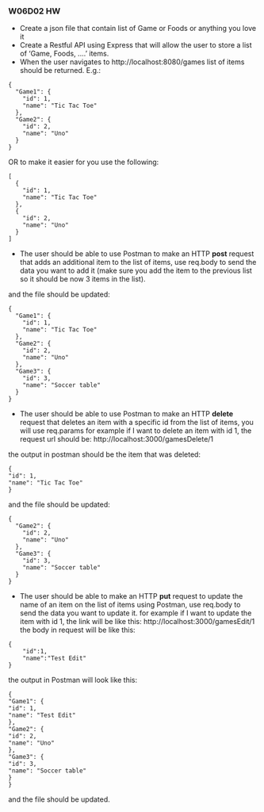 ### W06D02 HW
* Create a json file that contain list of Game or Foods or anything you love it
* Create a Restful API using Express that will allow the user to store a list of
‘Game, Foods, ....’ items.
* When the user navigates to http://localhost:8080/games list of items should be returned. E.g.:

```
{
  "Game1": {
    "id": 1,
    "name": "Tic Tac Toe"
  },
  "Game2": {
    "id": 2,
    "name": "Uno"
  }
}
```
OR to make it easier for you use the following:
```
[
  {
    "id": 1,
    "name": "Tic Tac Toe"
  },
  {
    "id": 2,
    "name": "Uno"
  }
]
```

* The user should be able to use Postman to make an HTTP **post** request that adds an additional item to the list of items, use req.body to send the data you want to add it (make sure you add the item to the previous list so it should be now 3 items in the list).

and the file should be updated:
```
{
  "Game1": {
    "id": 1,
    "name": "Tic Tac Toe"
  },
  "Game2": {
    "id": 2,
    "name": "Uno"
  },
  "Game3": {
    "id": 3,
    "name": "Soccer table"
  }
}
```

* The user should be able to use Postman to make an HTTP **delete** request that deletes an item with a specific id from the list of items, you will use req.params
for example if I want to delete an item with id 1, the request url should be: http://localhost:3000/gamesDelete/1

the output in postman should be the item that was deleted:
```
{
"id": 1,
"name": "Tic Tac Toe"
}
```
and the file should be updated:
```
{
  "Game2": {
    "id": 2,
    "name": "Uno"
  },
  "Game3": {
    "id": 3,
    "name": "Soccer table"
  }
}
```

* The user should be able to make an HTTP **put** request to update the name of an item on the list of items using Postman, use req.body to send the data you want to update it.
for example if I want to update the item with id 1, the link will be like this: http://localhost:3000/gamesEdit/1
the body in request will be like this:
```
{
    "id":1,
    "name":"Test Edit"
}
```
the output in Postman will look like this:
``` 
{
"Game1": {
"id": 1,
"name": "Test Edit"
},
"Game2": {
"id": 2,
"name": "Uno"
},
"Game3": {
"id": 3,
"name": "Soccer table"
}
}
```
and the file should be updated.
